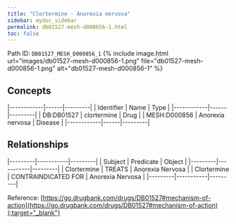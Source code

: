 ```yaml
---
title: "Clortermine - Anorexia nervosa"
sidebar: mydoc_sidebar
permalink: db01527-mesh-d000856-1.html
toc: false 
---
```



Path ID: `DB01527_MESH_D000856_1`
{% include image.html url="images/db01527-mesh-d000856-1.png" file="db01527-mesh-d000856-1.png" alt="db01527-mesh-d000856-1" %}

## Concepts

|------------|------|---------|
| Identifier | Name | Type    |
|------------|------|---------|
| DB:DB01527 | clortermine | Drug |
| MESH:D000856 | Anorexia nervosa | Disease |
|------------|------|---------|

## Relationships

|---------|-----------|---------|
| Subject | Predicate | Object  |
|---------|-----------|---------|
| Clortermine | TREATS | Anorexia Nervosa |
| Clortermine | CONTRAINDICATED FOR | Anorexia Nervosa |
|---------|-----------|---------|

Reference: [https://go.drugbank.com/drugs/DB01527#mechanism-of-action](https://go.drugbank.com/drugs/DB01527#mechanism-of-action){:target="_blank"}